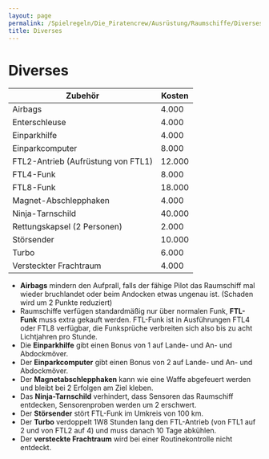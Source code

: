 ```yaml
---
layout: page
permalink: /Spielregeln/Die_Piratencrew/Ausrüstung/Raumschiffe/Diverses
title: Diverses
---
```


# Diverses

<table>
<thead>
<tr><th>Zubehör</th><th>Kosten</th></tr>
</thead>
<tbody>
<tr><td>Airbags</td><td>4.000</td></tr>
<tr><td>Enterschleuse</td><td>4.000</td></tr>
<tr><td>Einparkhilfe</td><td>4.000</td></tr>
<tr><td>Einparkcomputer</td><td>8.000</td></tr>
<tr><td>FTL2-Antrieb (Aufrüstung von FTL1)</td><td>12.000</td></tr>
<tr><td>FTL4-Funk</td><td>8.000</td></tr>
<tr><td>FTL8-Funk</td><td>18.000</td></tr>
<tr><td>Magnet-Abschlepphaken</td><td>4.000</td></tr>
<tr><td>Ninja-Tarnschild</td><td>40.000</td></tr>
<tr><td>Rettungskapsel (2 Personen)</td><td>2.000</td></tr>
<tr><td>Störsender</td><td>10.000</td></tr>
<tr><td>Turbo</td><td>6.000</td></tr>
<tr><td>Versteckter Frachtraum</td><td>4.000</td></tr>
</tbody>
</table>

- **Airbags** mindern den Aufprall, falls der fähige Pilot das Raumschiff mal wieder bruchlandet oder beim Andocken etwas ungenau ist. (Schaden wird um 2 Punkte reduziert)
- Raumschiffe verfügen standardmäßig nur über normalen Funk, **FTL-Funk** muss extra gekauft werden. FTL-Funk ist in Ausführungen FTL4 oder FTL8 verfügbar, die Funksprüche verbreiten sich also bis zu acht Lichtjahren pro Stunde.
- Die **Einparkhilfe** gibt einen Bonus von 1 auf Lande- und An- und Abdockmöver.
- Der **Einparkcomputer** gibt einen Bonus von 2 auf Lande- und An- und Abdockmöver.
- Der **Magnetabschlepphaken** kann wie eine Waffe abgefeuert werden und bleibt bei 2 Erfolgen am Ziel kleben.
- Das **Ninja-Tarnschild** verhindert, dass Sensoren das Raumschiff entdecken, Sensorenproben werden um 2 erschwert.
- Der **Störsender** stört FTL-Funk im Umkreis von 100 km.
- Der **Turbo** verdoppelt 1W8 Stunden lang den FTL-Antrieb (von FTL1 auf 2 und von FTL2 auf 4) und muss danach 10 Tage abkühlen.
- Der **versteckte Frachtraum** wird bei einer Routinekontrolle nicht entdeckt.

